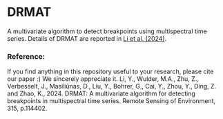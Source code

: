 # DRMAT
A multivariate algorithm to detect breakpoints using multispectral time series. Details of DRMAT are reported in [Li et al. (2024)](https://authors.elsevier.com/a/1jlHs7qzT3EUu). 

### Reference:
If you find anything in this repository useful to your research, please cite our paper :) We sincerely appreciate it.
Li, Y., Wulder, M.A., Zhu, Z., Verbesselt, J., Masiliūnas, D., Liu, Y., Bohrer, G., Cai, Y., Zhou, Y., Ding, Z. and Zhao, K., 2024. DRMAT: A multivariate algorithm for detecting breakpoints in multispectral time series. Remote Sensing of Environment, 315, p.114402.
